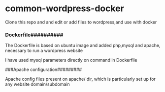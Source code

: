 # common-wordpress-docker
Clone this repo and and edit or add files to wordpress,and use with docker

### Dockerfile##########
The Dockerfile is based on ubuntu image and added php,mysql and apache, necessary to run a wordpress website

I have used mysql parameters directly on command in Dockerfile

###Apache configuration#########

Apache config files present on apache/ dir, which is particularly set up for any website domain/subdomain


